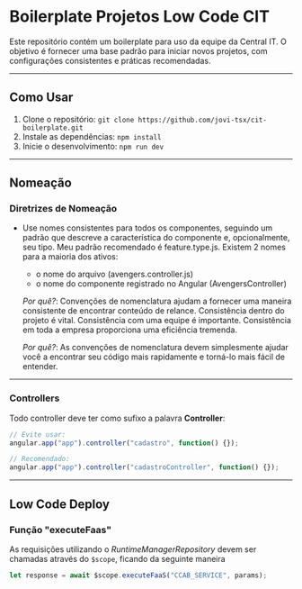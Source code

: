 # Boilerplate Projetos Low Code CIT

Este repositório contém um boilerplate para uso da equipe da Central IT. O objetivo é fornecer uma base padrão para iniciar novos projetos, com configurações consistentes e práticas recomendadas.

-----------------------------------------------------

## Como Usar

1. Clone o repositório: `git clone https://github.com/jovi-tsx/cit-boilerplate.git`
2. Instale as dependências: `npm install`
3. Inicie o desenvolvimento: `npm run dev`

-----------------------------------------------------

## Nomeação

### Diretrizes de Nomeação

- Use nomes consistentes para todos os componentes, seguindo um padrão que descreve a característica do componente e, opcionalmente, seu tipo. Meu padrão recomendado é feature.type.js. Existem 2 nomes para a maioria dos ativos:
  - o nome do arquivo (avengers.controller.js)
  - o nome do componente registrado no Angular (AvengersController)

  *Por quê?*: Convenções de nomenclatura ajudam a fornecer uma maneira consistente de encontrar conteúdo de relance. Consistência dentro do projeto é vital. Consistência com uma equipe é importante. Consistência em toda a empresa proporciona uma eficiência tremenda.

  *Por quê?*: As convenções de nomenclatura devem simplesmente ajudar você a encontrar seu código mais rapidamente e torná-lo mais fácil de entender.

-----------------------------------------------------

### Controllers

Todo controller deve ter como sufixo a palavra **Controller**:

```js
// Evite usar:
angular.app("app").controller("cadastro", function() {});

// Recomendado:
angular.app("app").controller("cadastroController", function() {});
```

-----------------------------------------------------

## Low Code Deploy

### Função "executeFaas"

As requisições utilizando o *RuntimeManagerRepository* devem ser chamadas através do `$scope`, ficando da seguinte maneira

```js
let response = await $scope.executeFaaS("CCAB_SERVICE", params);
```
